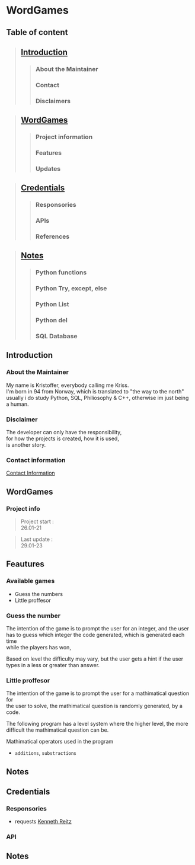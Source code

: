 #   WordGames

## Table of content

>   ## [Introduction](#Introduction)
>>  ### About the Maintainer
>>  ### Contact
>>  ### Disclaimers

>   ## [WordGames](#WordGames)
>>  ### Project information 
>>  ### Features
>>  ### Updates

>   ## [Credentials](#Credentials)
>>  ### Responsories
>>  ### APIs
>>  ### References

>   ## [Notes](#Notes)
>>  ### Python functions
>>  ### Python Try, except, else
>>  ### Python List
>>  ### Python del
>>  ### SQL Database


## Introduction

### About the Maintainer

My name is Kristoffer, everybody calling me Kriss.<br>
I'm born in 94 from Norway, which is translated to "the way to the north"<br>
usually i do study Python, SQL, Philiosophy & C++, otherwise im just being a human.

### Disclaimer

The developer can only have the responsibility,<br>
for how the projects is created, how it is used,<br>
is another story.

### Contact information

[Contact Information](https://github.com/krigjo25/contactinformation)

##  WordGames

### Project info

> Project start :<br>
>   26.01-21

>   Last update :<br>
>   29.01-23

## Feautures

### Available games

*   Guess the numbers
*   Little proffesor

### Guess the number

The intention of the game is to prompt the user for an integer, and the user<br>
has to guess which integer the code generated, which is generated each time <br>
while the players has won,

Based on level the difficulty may vary, but the user gets a hint if the user types in a less or greater than answer.

### Little proffesor

The intention of the game is to prompt the user for a mathimatical question for<br> the user to solve, the mathimatical question is randomly generated, by a code.

The following program has a level system where the higher level, the more difficult the mathimatical question can be.

Mathimatical operators used in the program 
-   `additions`, `substractions`
 
<!-- (`multiplications`, `dividision` (floor, reminder), `power of` and `binary numbers`,) -->

## Notes

## Credentials

### Responsories

-   requests [Kenneth Reitz](https://requests.readthedocs.io/en/latest/)<nt>

### API

##  Notes

